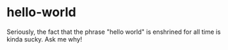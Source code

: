 # hello-world
Seriously, the fact that the phrase "hello world" is enshrined for all time is kinda sucky.  Ask me why!
